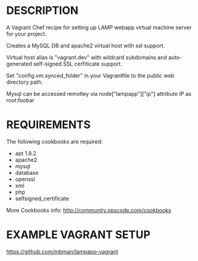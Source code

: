 DESCRIPTION
===========

A Vagrant Chef recipe for setting up LAMP webapp virtual machine server for your project.

Creates a MySQL DB and apache2 virtual host with ssl support.

Virtual host alias is "vagrant.dev" with wildcard subdomains and 
auto-generated self-signed SSL cerfiticate support.

Set "config.vm.synced_folder" in your Vagrantfile to the public web directory path.

Mysql can be accessed remotley via node["lampapp"]["ip"] attribute IP as root:foobar


REQUIREMENTS
============

The following cookbooks are required:

  - apt 1.8.2
  - apache2
  - mysql
  - database
  - openssl
  - xml
  - php
  - selfsigned_certificate

More Cookbooks info: http://community.opscode.com/cookbooks

EXAMPLE VAGRANT SETUP
=====================
  
https://github.com/mbman/lampapp-vagrant